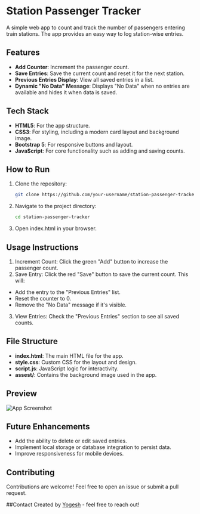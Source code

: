 # Station Passenger Tracker

A simple web app to count and track the number of passengers entering train stations. The app provides an easy way to log station-wise entries.

## Features
- **Add Counter**: Increment the passenger count.
- **Save Entries**: Save the current count and reset it for the next station.
- **Previous Entries Display**: View all saved entries in a list.
- **Dynamic "No Data" Message**: Displays "No Data" when no entries are available and hides it when data is saved.

## Tech Stack
- **HTML5**: For the app structure.
- **CSS3**: For styling, including a modern card layout and background image.
- **Bootstrap 5**: For responsive buttons and layout.
- **JavaScript**: For core functionality such as adding and saving counts.

## How to Run
1. Clone the repository:
   ```bash
   git clone https://github.com/your-username/station-passenger-tracker.git
2. Navigate to the project directory:
   ```bash
   cd station-passenger-tracker
3. Open index.html in your browser.

## Usage Instructions
1. Increment Count: Click the green "Add" button to increase the passenger count.
2. Save Entry: Click the red "Save" button to save the current count. This will:
- Add the entry to the "Previous Entries" list.
- Reset the counter to 0.
- Remove the "No Data" message if it's visible.
3. View Entries: Check the "Previous Entries" section to see all saved counts.
  
## File Structure
- **index.html**: The main HTML file for the app.
- **style.css**: Custom CSS for the layout and design.
- **script.js**: JavaScript logic for interactivity.
- **assest/**: Contains the background image used in the app.

## Preview
![App Screenshot](./assets/samp_project.png)

## Future Enhancements
- Add the ability to delete or edit saved entries.
- Implement local storage or database integration to persist data.
- Improve responsiveness for mobile devices.

## Contributing
Contributions are welcome! Feel free to open an issue or submit a pull request.

##Contact
Created by [Yogesh](https://github.com/Yoki-28) - feel free to reach out!
